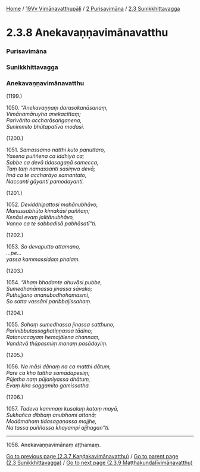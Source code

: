 
[Home](/) / [19Vv Vimānavatthupāḷi](../../../19Vv.md) / [2 Purisavimāna](../../2.md) / [2.3 Sunikkhittavagga](../2.3.md)

# 2.3.8 Anekavaṇṇavimānavatthu

### Purisavimāna

### Sunikkhittavagga

### Anekavaṇṇavimānavatthu

(1199.)

1050\. _“Anekavaṇṇaṃ darasokanāsanaṃ,_  
_Vimānamāruyha anekacittaṃ;_  
_Parivārito accharāsaṅgaṇena,_  
_Sunimmito bhūtapatīva modasi._  


(1200.)

1051\. _Samassamo natthi kuto panuttaro,_  
_Yasena puññena ca iddhiyā ca;_  
_Sabbe ca devā tidasagaṇā samecca,_  
_Taṃ taṃ namassanti sasiṃva devā;_  
_Imā ca te accharāyo samantato,_  
_Naccanti gāyanti pamodayanti._  


(1201.)

1052\. _Deviddhipattosi mahānubhāvo,_  
_Manussabhūto kimakāsi puññaṃ;_  
_Kenāsi evaṃ jalitānubhāvo,_  
_Vaṇṇo ca te sabbadisā pabhāsatī”ti._  


(1202.)

1053\. _So devaputto attamano,_  
_…pe…_  
_yassa kammassidaṃ phalaṃ._  


(1203.)

1054\. _“Ahaṃ bhadante ahuvāsi pubbe,_  
_Sumedhanāmassa jinassa sāvako;_  
_Puthujjano ananubodhohamasmi,_  
_So satta vassāni paribbajissahaṃ._  


(1204.)

1055\. _Sohaṃ sumedhassa jinassa satthuno,_  
_Parinibbutassoghatiṇṇassa tādino;_  
_Ratanuccayaṃ hemajālena channaṃ,_  
_Vanditvā thūpasmiṃ manaṃ pasādayiṃ._  


(1205.)

1056\. _Na māsi dānaṃ na ca matthi dātuṃ,_  
_Pare ca kho tattha samādapesiṃ;_  
_Pūjetha naṃ pūjanīyassa dhātuṃ,_  
_Evaṃ kira saggamito gamissatha._  


(1206.)

1057\. _Tadeva kammaṃ kusalaṃ kataṃ mayā,_  
_Sukhañca dibbaṃ anubhomi attanā;_  
_Modāmahaṃ tidasagaṇassa majjhe,_  
_Na tassa puññassa khayampi ajjhagan”ti._  


---

1058\. Anekavaṇṇavimānaṃ aṭṭhamaṃ.



[Go to previous page (2.3.7 Kaṇḍakavimānavatthu)](2.3.7.md) / [Go to parent page (2.3 Sunikkhittavagga)](../2.3.md) / [Go to next page (2.3.9 Maṭṭhakuṇḍalīvimānavatthu)](2.3.9.md)


